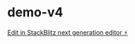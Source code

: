 # demo-v4

[Edit in StackBlitz next generation editor ⚡️](https://stackblitz.com/~/github.com/TWAINCONSULTING/demo-v4)